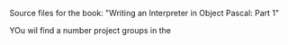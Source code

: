 Source files for the book: "Writing an Interpreter in Object Pascal: Part 1"

YOu wil find a number project groups in the
